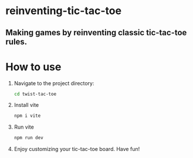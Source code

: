 # reinventing-tic-tac-toe
## Making games by reinventing classic tic-tac-toe rules.

# How to use
1. Navigate to the project directory:
   ```bash
   cd twist-tac-toe
   ```
2. Install vite
   ```bash
   npm i vite
   ```
3. Run vite
   ```bash
   npm run dev
   ```
4. Enjoy customizing your tic-tac-toe board. Have fun!
